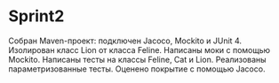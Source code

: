 # Sprint2

Собран Maven-проект: подключен Jacoco, Mockito и JUnit 4.
Изолирован класс Lion от класса Feline.
Написаны моки с помощью Mockito.
Написаны тесты на классы Feline, Cat и Lion.
Реализованы параметризованные тесты.
Оценено покрытие с помощью Jacoco.
